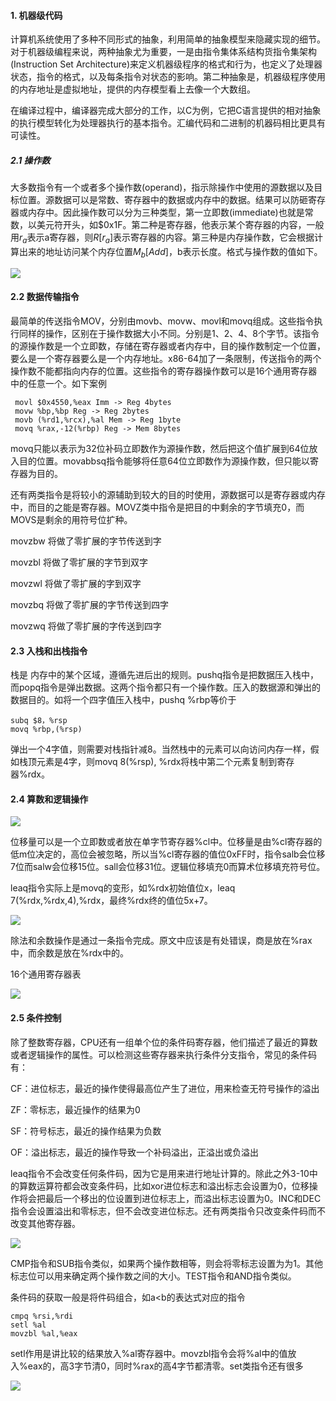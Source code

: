 #### 1. 机器级代码

计算机系统使用了多种不同形式的抽象，利用简单的抽象模型来隐藏实现的细节。对于机器级编程来说，两种抽象尤为重要，一是由指令集体系结构货指令集架构(Instruction Set Architecture)来定义机器级程序的格式和行为，也定义了处理器状态，指令的格式，以及每条指令对状态的影响。第二种抽象是，机器级程序使用的内存地址是虚拟地址，提供的内存模型看上去像一个大数组。

在编译过程中，编译器完成大部分的工作，以C为例，它把C语言提供的相对抽象的执行模型转化为处理器执行的基本指令。汇编代码和二进制的机器码相比更具有可读性。

##### 2.1 操作数

大多数指令有一个或者多个操作数(operand)，指示除操作中使用的源数据以及目标位置。源数据可以是常数、寄存器中的数据或内存中的数据。结果可以防砸寄存器或内存中。因此操作数可以分为三种类型，第一立即数(immediate)也就是常数，以美元符开头，如\$0x1F。第二种是寄存器，他表示某个寄存器的内容，一般用$r_a$表示a寄存器，则$R[r_a]$表示寄存器的内容。第三种是内存操作数，它会根据计算出来的地址访问某个内存位置$M_b[Add]$，b表示长度。格式与操作数的值如下。

![](./1.png)

#### 2.2 数据传输指令

最简单的传送指令MOV，分别由movb、movw、movl和movq组成。这些指令执行同样的操作，区别在于操作数据大小不同。分别是1、2、4、8个字节。该指令的源操作数是一个立即数，存储在寄存器或者内存中，目的操作数制定一个位置，要么是一个寄存器要么是一个内存地址。x86-64加了一条限制，传送指令的两个操作数不能都指向内存的位置。这些指令的寄存器操作数可以是16个通用寄存器中的任意一个。如下案例

```assembly
 movl $0x4550,%eax Imm -> Reg 4bytes
 movw %bp,%bp Reg -> Reg 2bytes
 movb (%rd1,%rcx),%al Mem -> Reg 1byte
 movq %rax,-12(%rbp) Reg -> Mem 8bytes
```

movq只能以表示为32位补码立即数作为源操作数，然后把这个值扩展到64位放入目的位置。movabbsq指令能够将任意64位立即数作为源操作数，但只能以寄存器为目的。

还有两类指令是将较小的源辅助到较大的目的时使用，源数据可以是寄存器或内存中，而目的之能是寄存器。MOVZ类中指令是把目的中剩余的字节填充0，而MOVS是剩余的用符号位扩种。

movzbw 将做了零扩展的字节传送到字

movzbl 将做了零扩展的字节到双字

movzwl 将做了零扩展的字到双字

movzbq 将做了零扩展的字节传送到四字

movzwq 将做了零扩展的字传送到四字 

#### 2.3 入栈和出栈指令

栈是 内存中的某个区域，遵循先进后出的规则。pushq指令是把数据压入栈中，而popq指令是弹出数据。这两个指令都只有一个操作数。压入的数据源和弹出的数据目的。如将一个四字值压入栈中，pushq %rbp等价于

```assembly
subq $8，%rsp
movq %rbp,(%rsp)
```

弹出一个4字值，则需要对栈指针减8。当然栈中的元素可以向访问内存一样，假如栈顶元素是4字，则movq 8(%rsp), %rdx将栈中第二个元素复制到寄存器%rdx。

#### 2.4 算数和逻辑操作

![](./3.png)

位移量可以是一个立即数或者放在单字节寄存器%cl中。位移量是由%cl寄存器的低m位决定的，高位会被忽略，所以当%cl寄存器的值位0xFF时，指令salb会位移7位而salw会位移15位。sall会位移31位。逻辑位移填充0而算术位移填充符号位。

leaq指令实际上是movq的变形，如%rdx初始值位x，leaq 7(%rdx,%rdx,4),%rdx，最终%rdx终的值位5x+7。

![](./4.png)

除法和余数操作是通过一条指令完成。原文中应该是有处错误，商是放在%rax中，而余数是放在%rdx中的。

16个通用寄存器表

![](./2.png)

#### 2.5 条件控制

除了整数寄存器，CPU还有一组单个位的条件码寄存器，他们描述了最近的算数或者逻辑操作的属性。可以检测这些寄存器来执行条件分支指令，常见的条件码有：

CF：进位标志，最近的操作使得最高位产生了进位，用来检查无符号操作的溢出

ZF：零标志，最近操作的结果为0

SF：符号标志，最近的操作结果为负数

OF：溢出标志，最近的操作导致一个补码溢出，正溢出或负溢出

leaq指令不会改变任何条件码，因为它是用来进行地址计算的。除此之外3-10中的算数运算符都会改变条件码，比如xor进位标志和溢出标志会设置为0，位移操作将会把最后一个移出的位设置到进位标志上，而溢出标志设置为0。INC和DEC指令会设置溢出和零标志，但不会改变进位标志。还有两类指令只改变条件码而不改变其他寄存器。

![](./5.png)

CMP指令和SUB指令类似，如果两个操作数相等，则会将零标志设置为为1。其他标志位可以用来确定两个操作数之间的大小。TEST指令和AND指令类似。

条件码的获取一般是将件码组合，如a<b的表达式对应的指令

```assembly
cmpq %rsi,%rdi
setl %al
movzbl %al,%eax
```

setl作用是讲比较的结果放入%al寄存器中。movzbl指令会将%al中的值放入%eax的，高3字节清0，同时%rax的高4字节都清零。set类指令还有很多

![](./6.png)